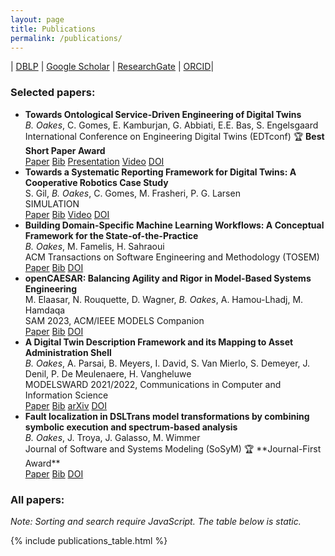 ```yaml
---
layout: page
title: Publications
permalink: /publications/
---
```


| [DBLP](https://dblp.org/pid/147/8495.html) | [Google Scholar](https://scholar.google.ca/citations?user=x9H9H4QAAAAJ) | [ResearchGate](https://www.researchgate.net/profile/Bentley-Oakes) | [ORCID](https://orcid.org/0000-0001-7558-1434)|


### Selected papers:
<ul class="publications">
  <li>
    <strong>Towards Ontological Service-Driven Engineering of Digital Twins</strong><br>
    <em>B. Oakes</em>, C. Gomes, E. Kamburjan, G. Abbiati, E.E. Bas, S. Engelsgaard<br>
    International Conference on Engineering Digital Twins (EDTconf) 🏆 <b>Best Short Paper Award</b><br>
    <a href="/assets/publications/Oakes2024-Towards_Ontological_Service-Driven_Engineering_of_Digital_Twins.pdf" class="paper" target="_blank" rel="noopener noreferrer">Paper</a>
    <a href="/assets/publications/bib/Oakes2024ServiceDriven.bib" class="bib" target="_blank" rel="noopener noreferrer">Bib</a>
    <a href="/assets/publications/Oakes2024-Towards_Ontological_Service-Driven_Engineering_of_Digital_Twins_presentation.pdf" class="presentation" target="_blank" rel="noopener noreferrer">Presentation</a>
    <a href="https://www.youtube.com/watch?v=eOTbvIJvfwg&list=PL5_r5D9dG-fdkhDut56KVw01umNdZFsH9" class="video" target="_blank" rel="noopener noreferrer">Video</a>
    <a href="https://doi.org/10.1145/3652620.3688261" class="doi" target="_blank" rel="noopener noreferrer">DOI</a>  
</li>

  <li>
    <strong>Towards a Systematic Reporting Framework for Digital Twins: A Cooperative Robotics Case Study</strong><br>
    S. Gil, <em>B. Oakes</em>, C. Gomes, M. Frasheri, P. G. Larsen<br>
    SIMULATION<br>
    <a href="/assets/publications/Gil2024-Towards_a_Systematic_Reporting_Framework_for_Digital_Twins.pdf" class="paper" target="_blank" rel="noopener noreferrer">Paper</a>
    <a href="/assets/publications/bib/gil2024towardssystematicreporting.bib" class="bib" target="_blank" rel="noopener noreferrer">Bib</a>
    <a href="https://www.youtube.com/watch?v=sfs1TGG-Mf4" class="video" target="_blank" rel="noopener noreferrer">Video</a>
    <a href="https://doi.org/10.1177/00375497241261406" class="doi" target="_blank" rel="noopener noreferrer">DOI</a>  
</li>

  <li>
    <strong>Building Domain-Specific Machine Learning Workflows: A Conceptual Framework for the State-of-the-Practice</strong><br>
    <em>B. Oakes</em>, M. Famelis, H. Sahraoui<br>
    ACM Transactions on Software Engineering and Methodology (TOSEM)<br>
    <a href="/assets/publications/Oakes2023%20-%20Building Domain-Specific Machine Learning Workflows: A Conceptual Framework for the State-of-the-Practice.pdf" class="paper" target="_blank" rel="noopener noreferrer">Paper</a>
    <a href="/assets/publications/bib/Oakes2024BuildingDomainSpecific.bib" class="bib" target="_blank" rel="noopener noreferrer">Bib</a>
    <a href="https://doi.org/10.1145/3638243" class="doi" target="_blank" rel="noopener noreferrer">DOI</a>  
</li>

  <li>
    <strong>openCAESAR: Balancing Agility and Rigor in Model-Based Systems Engineering</strong><br>
    M. Elaasar, N. Rouquette, D. Wagner, <em>B. Oakes</em>, A. Hamou-Lhadj, M. Hamdaqa<br>
    SAM 2023, ACM/IEEE MODELS Companion<br>
    <a href="/assets/publications/Elaasar2023%20-%20openCAESAR%20Balancing%20Agility%20and%20Rigor%20in%20Model-Based%20Systems%20Engineering.pdf" class="paper" target="_blank" rel="noopener noreferrer">Paper</a>
    <a href="/assets/publications/bib/elaasar2023opencaesar.bib" class="bib" target="_blank" rel="noopener noreferrer">Bib</a>
    <a href="https://doi.org/10.1109/MODELS-C59198.2023.00051" class="doi" target="_blank" rel="noopener noreferrer">DOI</a>  
</li>

  <li>
    <strong>A Digital Twin Description Framework and its Mapping to Asset Administration Shell</strong><br>
    <em>B. Oakes</em>, A. Parsai, B. Meyers, I. David, S. Van Mierlo, S. Demeyer, J. Denil, P. De Meulenaere, H. Vangheluwe<br>
    MODELSWARD 2021/2022, Communications in Computer and Information Science<br>
    <a href="/assets/publications/Oakes2023%20-%20A Digital Twin Description Framework and its Mapping to Asset Administration Shell.pdf" class="paper" target="_blank" rel="noopener noreferrer">Paper</a>
    <a href="/assets/publications/bib/Oakes2023dtdescription.bib" class="bib" target="_blank" rel="noopener noreferrer">Bib</a>
    <a href="https://arxiv.org/abs/2209.12661" class="video" target="_blank" rel="noopener noreferrer">arXiv</a>
    <a href="https://doi.org/10.1007/978-3-031-38821-7_1" class="doi" target="_blank" rel="noopener noreferrer">DOI</a>  
</li>

  <li>
    <strong>Fault localization in DSLTrans model transformations by combining symbolic execution and spectrum-based analysis</strong><br>
    <em>B. Oakes</em>, J. Troya, J. Galasso, M. Wimmer<br>
    Journal of Software and Systems Modeling (SoSyM) 🏆 **Journal-First Award**<br>
    <a href="/assets/publications/Oakes2023%20-%20Fault%20localization%20in%20DSLTrans%20model%20transformations%20by%20combining%20symbolic%20execution%20and%20spectrum-based%20analysis.pdf" class="paper" target="_blank" rel="noopener noreferrer">Paper</a>
    <a href="/assets/publications/bib/Oakes2023FaultlocalizationDSLTrans.bib" class="bib" target="_blank" rel="noopener noreferrer">Bib</a>
    <a href="https://doi.org/10.1007/s10270-023-01123-3" class="doi" target="_blank" rel="noopener noreferrer">DOI</a>
</li>
</ul>


### All papers:

<noscript>
  <p><em>Note: Sorting and search require JavaScript. The table below is static.</em></p>
</noscript>

{% include publications_table.html %}

<link href="https://cdn.datatables.net/v/dt/dt-2.3.4/datatables.min.css" rel="stylesheet" integrity="sha384-pmGS6IIcXhAVIhcnh9X/mxffzZNHbuxboycGuQQoP3pAbb0SwlSUUHn2v22bOenI" crossorigin="anonymous">

<!-- jQuery + DataTables -->
<script src="https://code.jquery.com/jquery-3.7.1.min.js"></script>
<script src="https://cdn.datatables.net/v/dt/jq-3.7.0/dt-2.3.4/datatables.min.js" integrity="sha384-mtJ3+H/dkUyvhmcXYSyIZyaeG0TnEkh91c1JwFkrkBLHBv8oQ3lFjUp8xfDan41b" crossorigin="anonymous"></script>
<script>
  new DataTable('#pubs', {
    paging: false,
    order: [[0, 'desc'], [2, 'asc']],
    columnDefs: [
      { orderable: true, targets: [0,1,2] },
      { orderable: false, targets: [3,4,5] }
    ]
  });
</script>




